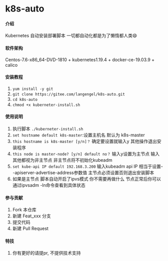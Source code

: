 # k8s-auto

#### 介绍
Kubernetes 自动安装部署脚本 一切都自动化都是为了懒惰都人类😄

#### 软件架构
Centos-7.6-x86_64-DVD-1810 + kubernetes1.19.4 + docker-ce-19.03.9 + calico


#### 安装教程

1.  `yum install -y git`
2.  `git clone https://gitee.com/langengel/k8s-auto.git`
3.  `cd k8s-auto`
4.  `chmod +x kuberneter-install.sh`

#### 使用说明

1.  执行脚本 `./kuberneter-install.sh`
2.  `set hostname default k8s-master`:设置主机名 默认为 k8s-master
3.  `this hostname is k8s-master [y/n]？` 确定要设置就输入y 其他操作退出安装程序
4.  `this node is master-node? [y/n] default no？` 输入y设置为主节点 输入其他都视为非主节点 非主节点将不初始化kubeadm
4.  `set kube-api IP default 192.168.3.200` 输入kubeadm api IP 相当于设置--apiserver-advertise-address参数值 主节点必须设置否则退出安装脚本
4.  如果是主节点 脚本自动开启了ipvs模式  你不需要再做什么 节点正常后你可以通过ipvsadm -ln命令查看到具体状态

#### 参与贡献

1.  Fork 本仓库
2.  新建 Feat_xxx 分支
3.  提交代码
4.  新建 Pull Request


#### 特技

1.  你有更好的请提pr, 不提供技术支持

